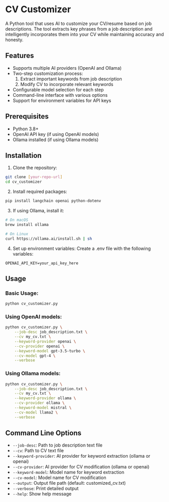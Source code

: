 # CV Customizer

A Python tool that uses AI to customize your CV/resume based on job descriptions. The tool extracts key phrases from a job description and intelligently incorporates them into your CV while maintaining accuracy and honesty.

## Features

- Supports multiple AI providers (OpenAI and Ollama)
- Two-step customization process:
  1. Extract important keywords from job description
  2. Modify CV to incorporate relevant keywords
- Configurable model selection for each step
- Command-line interface with various options
- Support for environment variables for API keys

## Prerequisites

- Python 3.8+
- OpenAI API key (if using OpenAI models)
- Ollama installed (if using Ollama models)

## Installation

1. Clone the repository:
```bash
git clone [your-repo-url]
cd cv_customizer
```

2. Install required packages:
```bash
pip install langchain openai python-dotenv
```

3. If using Ollama, install it:
```bash
# On macOS
brew install ollama

# On Linux
curl https://ollama.ai/install.sh | sh
```

4. Set up environment variables:
Create a .env file with the following variables:
```
OPENAI_API_KEY=your_api_key_here
```


## Usage
### Basic Usage:
```bash
python cv_customizer.py
```

### Using OpenAI models:
```bash
python cv_customizer.py \
    --job-desc job_description.txt \
    --cv my_cv.txt \
    --keyword-provider openai \
    --cv-provider openai \
    --keyword-model gpt-3.5-turbo \
    --cv-model gpt-4 \
    --verbose
```

### Using Ollama models:
```bash
python cv_customizer.py \
    --job-desc job_description.txt \
    --cv my_cv.txt \
    --keyword-provider ollama \
    --cv-provider ollama \
    --keyword-model mistral \
    --cv-model llama2 \
    --verbose
```

## Command Line Options

- `--job-desc`: Path to job description text file
- `--cv`: Path to CV text file
- `--keyword-provider`: AI provider for keyword extraction (ollama or openai)
- `--cv-provider`: AI provider for CV modification (ollama or openai)
- `--keyword-model`: Model name for keyword extraction
- `--cv-model`: Model name for CV modification
- `--output`: Output file path (default: customized_cv.txt)
- `--verbose`: Print detailed output
- `--help`: Show help message

